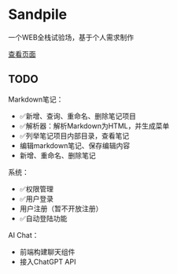 # Sandpile

一个WEB全栈试验场，基于个人需求制作

[查看页面](http://zfas56dg49zxc465vs4d56fg4s56dfg.shop/)

## TODO

Markdown笔记：

- ✅新增、查询、重命名、删除笔记项目
- ✅解析器：解析Markdown为HTML，并生成菜单
- ✅列举笔记项目内部目录，查看笔记
- 编辑markdown笔记、保存编辑内容
- 新增、重命名、删除笔记



系统：

- ✅权限管理
- ✅用户登录
- 用户注册（暂不开放注册）
- ✅自动登陆功能



AI Chat：

- 前端构建聊天组件
- 接入ChatGPT API